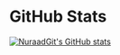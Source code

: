 # GitHub Stats

[![NuraadGit's GitHub stats](https://github-readme-stats.vercel.app/api?username=NuraadGit)](github-readme-stats)
